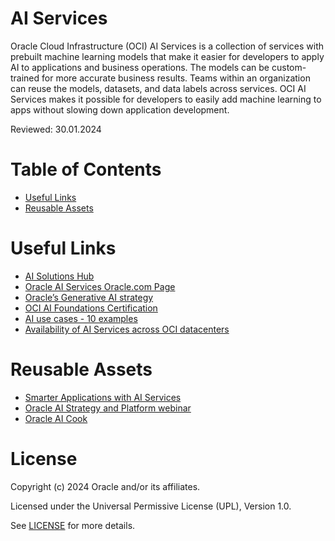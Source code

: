 # AI Services
 
Oracle Cloud Infrastructure (OCI) AI Services is a collection of services with prebuilt machine learning models that make it easier for developers to apply AI to applications and business operations. The models can be custom-trained for more accurate business results. Teams within an organization can reuse the models, datasets, and data labels across services. OCI AI Services makes it possible for developers to easily add machine learning to apps without slowing down application development.

Reviewed: 30.01.2024

# Table of Contents
 
  - [Useful Links](#useful-links)
  - [Reusable Assets](#reusable-assets)

# Useful Links

- [AI Solutions Hub](https://www.oracle.com/artificial-intelligence/solutions/)
- [Oracle AI Services Oracle.com Page](https://www.oracle.com/artificial-intelligence/ai-services/)
- [Oracle’s Generative AI strategy](https://blogs.oracle.com/ai-and-datascience/post/generative-ai-strategy)
- [OCI AI Foundations Certification](https://mylearn.oracle.com/ou/component/-/127179/198553)
- [AI use cases - 10 examples](https://www.oracle.com/a/ocom/docs/gated/ai-use-cases-ebook.pdf)
- [Availability of AI Services across OCI datacenters](https://www.oracle.com/uk/cloud/public-cloud-regions/service-availability/#commercial)

# Reusable Assets
- [Smarter Applications with AI Services](https://go.oracle.com/LP=138234?elqCampaignId=489428&src1=:so:ch:or:dg::::&SC=:so:ch:or:dg::::&pcode=WWMK230822P00010)
- [Oracle AI Strategy and Platform webinar](https://go.oracle.com/LP=138234?elqCampaignId=489428&src1=:so:ch:or:dg::::&SC=:so:ch:or:dg::::&pcode=WWMK230822P00010)
- [Oracle AI Cook](https://github.com/oracle-devrel/oci-ai-cook)

# License

Copyright (c) 2024 Oracle and/or its affiliates.

Licensed under the Universal Permissive License (UPL), Version 1.0.

See [LICENSE](https://github.com/oracle-devrel/technology-engineering/blob/main/LICENSE) for more details.
